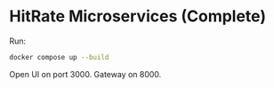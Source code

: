 # HitRate Microservices (Complete)

Run:
```bash
docker compose up --build
```
Open UI on port 3000. Gateway on 8000.
